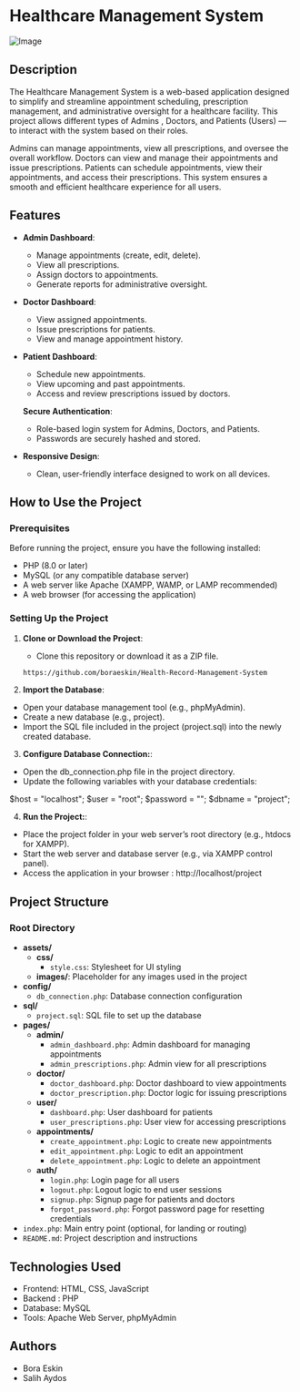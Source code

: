 # Healthcare Management System
![Image](https://github.com/user-attachments/assets/6229826b-8481-437e-84e4-27e6723e9b01)
## Description

The Healthcare Management System is a web-based application designed to simplify and streamline appointment scheduling, prescription management, and administrative oversight for a healthcare facility. This project allows different types of Admins , Doctors, and Patients (Users) — to interact with the system based on their roles. 

Admins can manage appointments, view all prescriptions, and oversee the overall workflow. Doctors can view and manage their appointments and issue prescriptions. Patients can schedule appointments, view their appointments, and access their prescriptions. This system ensures a smooth and efficient healthcare experience for all users.

## Features
- **Admin Dashboard**: 
  - Manage appointments (create, edit, delete).
  - View all prescriptions.
  - Assign doctors to appointments.
  - Generate reports for administrative oversight.
  
- **Doctor Dashboard**:
  - View assigned appointments.
  - Issue prescriptions for patients.
  - View and manage appointment history.

- **Patient Dashboard**:
  - Schedule new appointments.
  - View upcoming and past appointments.
  - Access and review prescriptions issued by doctors.

   **Secure Authentication**:
  - Role-based login system for Admins, Doctors, and Patients.
  - Passwords are securely hashed and stored.

- **Responsive Design**:
  - Clean, user-friendly interface designed to work on all devices.

## How to Use the Project

### Prerequisites
  Before running the project, ensure you have the following installed:
  - PHP (8.0 or later)
  - MySQL (or any compatible database server)
  - A web server like Apache (XAMPP, WAMP, or LAMP recommended)
  - A web browser (for accessing the application)


  ### Setting Up the Project

1. **Clone or Download the Project**:
   - Clone this repository or download it as a ZIP file.

   ```bash
   https://github.com/boraeskin/Health-Record-Management-System

2. **Import the Database**:
- Open your database management tool (e.g., phpMyAdmin).
- Create a new database (e.g., project).
- Import the SQL file included in the project (project.sql) into the newly created database.

3. **Configure Database Connection:**:
- Open the db_connection.php file in the project directory.
- Update the following variables with your database credentials:

$host = "localhost";
$user = "root";
$password = "";
$dbname = "project";

4. **Run the Project:**:
- Place the project folder in your web server’s root directory (e.g., htdocs for XAMPP).
- Start the web server and database server (e.g., via XAMPP control panel).
- Access the application in your browser : 
      http://localhost/project
                     

## Project Structure

### Root Directory
- **assets/**
  - **css/**
    - `style.css`: Stylesheet for UI styling
  - **images/**: Placeholder for any images used in the project
- **config/**
  - `db_connection.php`: Database connection configuration
- **sql/**
  - `project.sql`: SQL file to set up the database
- **pages/**
  - **admin/**
    - `admin_dashboard.php`: Admin dashboard for managing appointments
    - `admin_prescriptions.php`: Admin view for all prescriptions
  - **doctor/**
    - `doctor_dashboard.php`: Doctor dashboard to view appointments
    - `doctor_prescription.php`: Doctor logic for issuing prescriptions
  - **user/**
    - `dashboard.php`: User dashboard for patients
    - `user_prescriptions.php`: User view for accessing prescriptions
  - **appointments/**
    - `create_appointment.php`: Logic to create new appointments
    - `edit_appointment.php`: Logic to edit an appointment
    - `delete_appointment.php`: Logic to delete an appointment
  - **auth/**
    - `login.php`: Login page for all users
    - `logout.php`: Logout logic to end user sessions
    - `signup.php`: Signup page for patients and doctors
    - `forgot_password.php`: Forgot password page for resetting credentials
- `index.php`: Main entry point (optional, for landing or routing)
- `README.md`: Project description and instructions



## Technologies Used
- Frontend: HTML, CSS, JavaScript
- Backend : PHP
- Database: MySQL
- Tools: Apache Web Server, phpMyAdmin

## Authors
- Bora Eskin
- Salih Aydos
